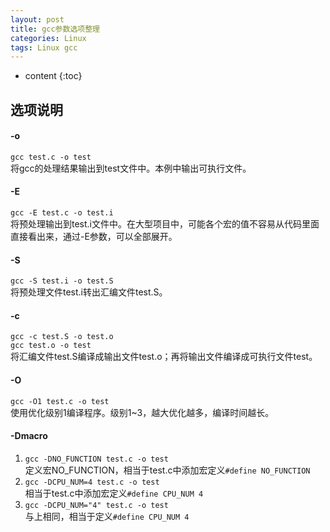 ```yaml
---
layout: post
title: gcc参数选项整理
categories: Linux
tags: Linux gcc
---
```


* content
{:toc}

## 选项说明

#### -o
`gcc test.c -o test`  
将gcc的处理结果输出到test文件中。本例中输出可执行文件。

#### -E
`gcc -E test.c -o test.i`  
将预处理输出到test.i文件中。在大型项目中，可能各个宏的值不容易从代码里面直接看出来，通过-E参数，可以全部展开。

#### -S
`gcc -S test.i -o test.S`  
将预处理文件test.i转出汇编文件test.S。

#### -c
`gcc -c test.S -o test.o`  
`gcc test.o -o test`  
将汇编文件test.S编译成输出文件test.o；再将输出文件编译成可执行文件test。

#### -O
`gcc -O1 test.c -o test`  
使用优化级别1编译程序。级别1~3，越大优化越多，编译时间越长。

#### -Dmacro
1. `gcc -DNO_FUNCTION test.c -o test`  
定义宏NO_FUNCTION，相当于test.c中添加宏定义`#define NO_FUNCTION`  
2. `gcc -DCPU_NUM=4 test.c -o test`  
相当于test.c中添加宏定义`#define CPU_NUM 4`  
3. `gcc -DCPU_NUM="4" test.c -o test`  
与上相同，相当于定义`#define CPU_NUM 4`